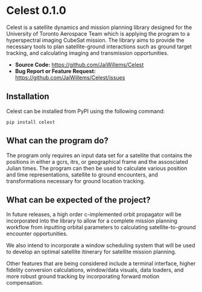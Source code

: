 # Celest 0.1.0

Celest is a satellite dynamics and mission planning library designed for the University of Toronto Aerospace Team which is applying the program to a hyperspectral imaging CubeSat mission. The library aims to provide the necessary tools to plan satellite-ground interactions such as ground target tracking, and calculating imaging and transmission opportunities.

* **Source Code:** https://github.com/JaiWillems/Celest
* **Bug Report or Feature Request:** https://github.com/JaiWillems/Celest/issues

## Installation
Celest can be installed from PyPI using the following command:

```terminal
pip install celest
```

## What can the program do?

The program only requires an input data set for a satellite that contains the positions in either a gcrs, itrs, or geographical frame and the assosciated Julian times. The program can then be used to calculate various position and time representations, satellite to ground encounters, and transformations necessary for ground location tracking.

## What can be expected of the project?

In future releases, a high order c-implemented orbit propagator will be incorporated into the library to allow for a complete mission planning workflow from inputting orbital parameters to calculating satellite-to-ground encounter opportunities.

We also intend to incorporate a window scheduling system that will be used to develop an optimal satellite itinerary for satellite mission planning.

Other features that are being considered include a terminal interface, higher fidelity conversion calculations, window/data visuals, data loaders, and more robust ground tracking by incorporating forward motion compensation.
